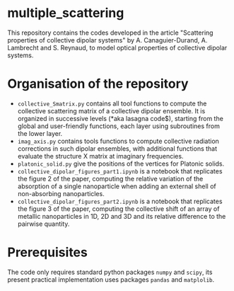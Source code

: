 # multiple_scattering

This repository contains the codes developed in the article "Scattering properties of collective dipolar systems" by A. Canaguier-Durand, A. Lambrecht and S. Reynaud, to model optical properties of collective dipolar systems. 


# Organisation of the repository

- `collective_Smatrix.py` contains all tool functions to compute the collective scattering matrix of a collective dipolar ensemble. It is organized in successive levels (*aka lasagna code$), starting from the global and user-friendly functions, each layer using subroutines from the lower layer.
- `imag_axis.py` contains tools functions to compute collective radiation corrections in such dipolar ensembles, with additional functions that evaluate the structure X matrix at imaginary frequencies.
- `platonic_solid.py` give the positions of the vertices for Platonic solids.
- `collective_dipolar_figures_part1.ipynb` is a notebook that replicates the figure 2 of the paper, computing the relative variation of the absorption of a single nanoparticle when adding an external shell of non-absorbing nanoparticles.
- `collective_dipolar_figures_part2.ipynb` is a notebook that replicates the figure 3 of the paper, computing the collective shift of an array of metallic nanoparticles in 1D, 2D and 3D and its relative difference to the pairwise quantity.

# Prerequisites

The code only requires standard python packages `numpy` and `scipy`, its present practical implementation uses packages `pandas` and `matplolib`. 
